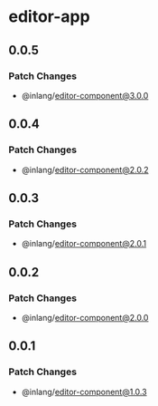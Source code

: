 # editor-app

## 0.0.5

### Patch Changes

- @inlang/editor-component@3.0.0

## 0.0.4

### Patch Changes

- @inlang/editor-component@2.0.2

## 0.0.3

### Patch Changes

- @inlang/editor-component@2.0.1

## 0.0.2

### Patch Changes

- @inlang/editor-component@2.0.0

## 0.0.1

### Patch Changes

- @inlang/editor-component@1.0.3
